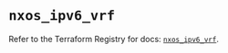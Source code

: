 # `nxos_ipv6_vrf`

Refer to the Terraform Registry for docs: [`nxos_ipv6_vrf`](https://registry.terraform.io/providers/ciscodevnet/nxos/0.5.10/docs/resources/ipv6_vrf).

